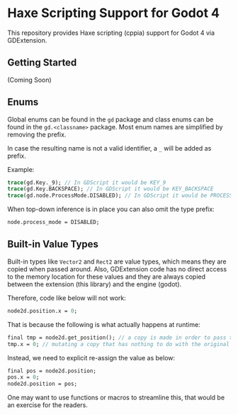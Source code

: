 # Haxe Scripting Support for Godot 4

This repository provides Haxe scripting (cppia) support for Godot 4 via GDExtension.

## Getting Started

(Coming Soon)

## Enums

Global enums can be found in the `gd` package and class enums can be found in the `gd.<classname>` package.
Most enum names are simplified by removing the prefix.

In case the resulting name is not a valid identifier, a `_` will be added as prefix.

Example:

```haxe
trace(gd.Key._9); // In GDScript it would be KEY_9
trace(gd.Key.BACKSPACE); // In GDScript it would be KEY_BACKSPACE
trace(gd.node.ProcessMode.DISABLED); // In GDScript it would be PROCESS_MODE_DISABLED
```

When top-down inference is in place you can also omit the type prefix:

```haxe
node.process_mode = DISABLED;
```

## Built-in Value Types

Built-in types like `Vector2` and `Rect2` are value types, which means they are copied when passed around.
Also, GDExtension code has no direct access to the memory location for these values and they are always copied between the extension (this library) and the engine (godot).

Therefore, code like below will not work:

```haxe
node2d.position.x = 0;
```

That is because the following is what actually happens at runtime:

```haxe
final tmp = node2d.get_position(); // a copy is made in order to pass the value from the engine to the extension (our script)
tmp.x = 0; // mutating a copy that has nothing to do with the original position vector living in the engine
```

Instead, we need to explicit re-assign the value as below:

```haxe
final pos = node2d.position;
pos.x = 0;
node2d.position = pos;
```

One may want to use functions or macros to streamline this, that would be an exercise for the readers.
